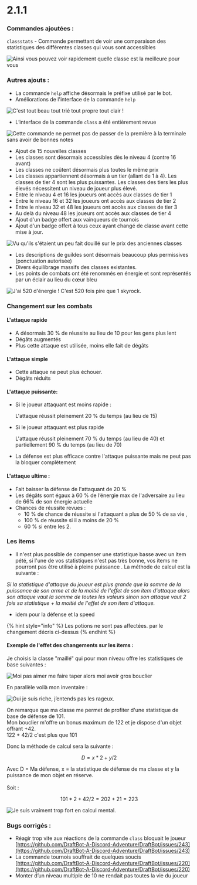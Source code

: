 # 2.1.1

### Commandes ajoutées :

`classstats` - Commande permettant de voir une comparaison des statistiques des différentes classes qui vous sont accessibles

![Ainsi vous pouvez voir rapidement quelle classe est la meilleure pour vous](<../.gitbook/assets/image (66).png>)

### Autres ajouts :

* La commande `help` affiche désormais le préfixe utilisé par le bot.
* Améliorations de l'interface de la commande `help`

![C'est tout beau tout trié tout propre tout clair !](<../.gitbook/assets/image (67).png>)

* L’interface de la commande `class` a été entièrement revue

![Cette commande ne permet pas de passer de la première à la terminale sans avoir de bonnes notes](<../.gitbook/assets/image (68).png>)

* Ajout de 15 nouvelles classes
* Les classes sont désormais accessibles dès le niveau 4 (contre 16 avant)
* Les classes ne coûtent désormais plus toutes le même prix
* Les classes appartiennent désormais à un tier (allant de 1 à 4). Les classes de tier 4 sont les plus puissantes. Les classes des tiers les plus élevés nécessitent un niveau de joueur plus élevé.
* Entre le niveau 4 et 16 les joueurs ont accès aux classes de tier 1
* Entre le niveau 16 et 32 les joueurs ont accès aux classes de tier 2
* Entre le niveau 32 et 48 les joueurs ont accès aux classes de tier 3
* Au delà du niveau 48 les joueurs ont accès aux classes de tier 4
* Ajout d'un badge offert aux vainqueurs de tournois
* Ajout d'un badge offert à tous ceux ayant changé de classe avant cette mise à jour.

![Vu qu'ils s'étaient un peu fait douillé sur le prix des anciennes classes](<../.gitbook/assets/image (69).png>)

* Les descriptions de guildes sont désormais beaucoup plus permissives (ponctuation autorisée)
* Divers équilibrage massifs des classes existantes.
* Les points de combats ont été renommés en énergie et sont représentés par un éclair au lieu du cœur bleu

![J'ai 520 d'énergie ! C'est 520 fois pire que 1 skyrock.](<../.gitbook/assets/image (70).png>)

### Changement sur les combats

#### L'attaque rapide

* A désormais 30 % de réussite au lieu de 10  pour les gens plus lent
* Dégâts augmentés
* Plus cette attaque est utilisée, moins elle fait de dégâts

#### L'attaque simple 

* Cette attaque ne peut plus échouer.
* Dégâts réduits

#### L'attaque puissante: 

*   Si le joueur attaquant est moins rapide : 

    L'attaque réussit pleinement 20 % du temps (au lieu de 15) 
*   Si le joueur attaquant est plus rapide

    L'attaque réussit pleinement 70 % du temps (au lieu de 40) et partiellement 90 % du temps (au lieu de 70)
* La défense est plus efficace contre l'attaque puissante mais ne peut pas la bloquer complètement

#### L'attaque ultime : 

* Fait baisser la défense de l'attaquant de 20 %
* Les dégâts sont égaux à 60 % de l’énergie max de l'adversaire au lieu de 66% de son énergie actuelle
* Chances de réussite revues : 
  * 10 % de chance de réussite si l'attaquant a plus de 50 % de sa vie , 
  * 100 % de réussite si il a moins de 20 % 
  * 60 % si entre les 2.

### Les items

* Il n'est plus possible de compenser une statistique basse avec un item pété, si l'une de vos statistiques n'est pas très bonne, vos items ne pourront pas être utilisé à pleine puissance . La méthode de calcul est la suivante : 

_Si la statistique d'attaque du joueur est plus grande que la somme de la puissance de son arme et de la moitié de l'effet de son item d'attaque alors son attaque vaut la somme de toutes les valeurs sinon son attaque vaut 2 fois sa statistique + la moitié de l'effet de son item d'attaque._

* idem pour la défense et la speed

{% hint style="info" %}
Les potions ne sont pas affectées. par le changement décris ci-dessus
{% endhint %}

#### Exemple de l'effet des changements sur les items :

Je choisis la classe "maillé" qui pour mon niveau offre les statistiques de base suivantes : 

![Moi pas aimer me faire taper alors moi avoir gros bouclier](<../.gitbook/assets/image (71).png>)

En parallèle voilà mon inventaire :

![Oui je suis riche, j’entends pas les rageux.](<../.gitbook/assets/image (72).png>)

On remarque que ma classe me permet de profiter d'une statistique de base de défense de 101.\
Mon bouclier m'offre un bonus maximum de 122 et je dispose d'un objet offrant +42.\
122 + 42/2 c'est plus que 101

Donc la méthode de calcul sera la suivante : 

$$
D = x * 2 + y / 2
$$

Avec D = Ma défense, x = la statistique de défense de ma classe et y la puissance de mon objet en réserve.\
\
Soit : 

$$
101 *2 + 42/2  
= 202+21 = 223
$$

![Je suis vraiment trop fort en calcul mental.](<../.gitbook/assets/image (73).png>)

### Bugs corrigés :

* Réagir trop vite aux réactions de la commande `class` bloquait le joueur [https://github.com/DraftBot-A-Discord-Adventure/DraftBot/issues/243](https://github.com/DraftBot-A-Discord-Adventure/DraftBot/issues/243)
* La commande tournois souffrait de quelques soucis [https://github.com/DraftBot-A-Discord-Adventure/DraftBot/issues/220](https://github.com/DraftBot-A-Discord-Adventure/DraftBot/issues/220)
* Monter d’un niveau multiple de 10 ne rendait pas toutes la vie du joueur
